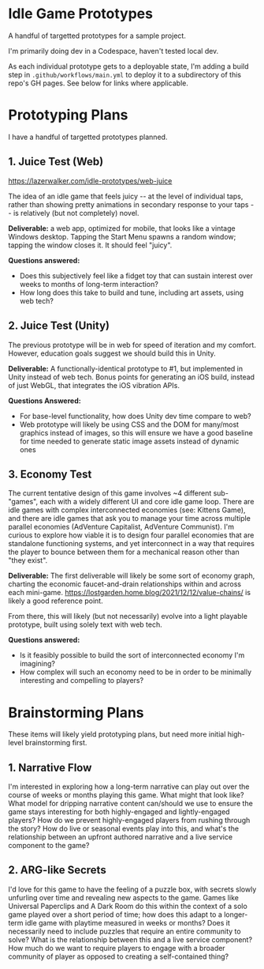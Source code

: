 # Idle Game Prototypes

A handful of targetted prototypes for a sample project.

I'm primarily doing dev in a Codespace, haven't tested local dev.


As each individual prototype gets to a deployable state, I'm adding a build step in `.github/workflows/main.yml` to deploy it to a subdirectory of this repo's GH pages. See below for links where applicable.

# Prototyping Plans

I have a handful of targetted prototypes planned.

## 1. Juice Test (Web)
https://lazerwalker.com/idle-prototypes/web-juice

The idea of an idle game that feels juicy -- at the level of individual taps, rather than showing pretty animations in secondary response to your taps -- is relatively (but not completely) novel. 

**Deliverable:** a web app, optimized for mobile, that looks like a vintage Windows desktop. Tapping the Start Menu spawns a random window; tapping the window closes it. It should feel "juicy".

**Questions answered:**
* Does this subjectively feel like a fidget toy that can sustain interest over weeks to months of long-term interaction?
* How long does this take to build and tune, including art assets, using web tech?

## 2. Juice Test (Unity)
The previous prototype will be in web for speed of iteration and my comfort. However, education goals suggest we should build this in Unity. 

**Deliverable:** A functionally-identical prototype to #1, but implemented in Unity instead of web tech. Bonus points for generating an iOS build, instead of just WebGL, that integrates the iOS vibration APIs.

**Questions Answered:**
* For base-level functionality, how does Unity dev time compare to web?
* Web prototype will likely be using CSS and the DOM for many/most graphics instead of images, so this will ensure we have a good baseline for time needed to generate static image assets instead of dynamic ones

## 3. Economy Test
The current tentative design of this game involves ~4 different sub-"games", each with a widely different UI and core idle game loop. There are idle games with complex interconnected economies (see: Kittens Game), and there are idle games that ask you to manage your time across multiple parallel economies (AdVenture Capitalist, AdVenture Communist). I'm curious to explore how viable it is to design four parallel economies that are standalone functioning systems, and yet interconnect in a way that requires the player to bounce between them for a mechanical reason other than "they exist".

**Deliverable:** The first deliverable will likely be some sort of economy graph, charting the economic faucet-and-drain relationships within and across each mini-game. https://lostgarden.home.blog/2021/12/12/value-chains/ is likely a good reference point.

From there, this will likely (but not necessarily) evolve into a light playable prototype, built using solely text with web tech.

**Questions answered:**
* Is it feasibly possible to build the sort of interconnected economy I'm imagining?
* How complex will such an economy need to be in order to be minimally interesting and compelling to players?

# Brainstorming Plans
These items will likely yield prototyping plans, but need more initial high-level brainstorming first.

## 1. Narrative Flow
I'm interested in exploring how a long-term narrative can play out over the course of weeks or months playing this game. What might that look like? What model for dripping narrative content can/should we use to ensure the game stays interesting for both highly-engaged and lightly-engaged players? How do we prevent highly-engaged players from rushing through the story? How do live or seasonal events play into this, and what's the relationship between an upfront authored narrative and a live service component to the game?

## 2. ARG-like Secrets
I'd love for this game to have the feeling of a puzzle box, with secrets slowly unfurling over time and revealing new aspects to the game. Games like Universal Paperclips and A Dark Room do this within the context of a solo game played over a short period of time; how does this adapt to a longer-term idle game with playtime measured in weeks or months? Does it necessarily need to include puzzles that require an entire community to solve? What is the relationship between this and a live service component? How much do we want to require players to engage with a broader community of player as opposed to creating a self-contained thing?